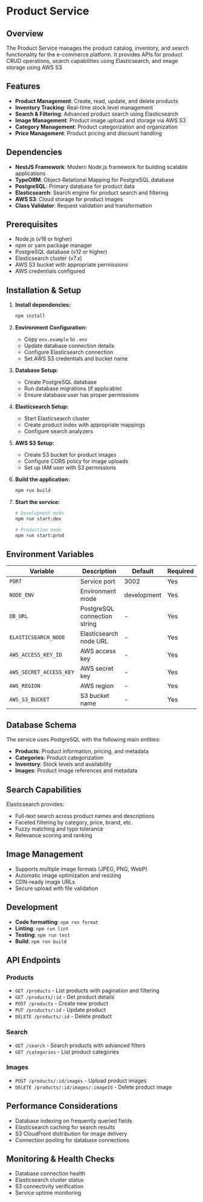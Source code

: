 # Product Service

## Overview
The Product Service manages the product catalog, inventory, and search functionality for the e-commerce platform. It provides APIs for product CRUD operations, search capabilities using Elasticsearch, and image storage using AWS S3.

## Features
- **Product Management**: Create, read, update, and delete products
- **Inventory Tracking**: Real-time stock level management
- **Search & Filtering**: Advanced product search using Elasticsearch
- **Image Management**: Product image upload and storage via AWS S3
- **Category Management**: Product categorization and organization
- **Price Management**: Product pricing and discount handling

## Dependencies
- **NestJS Framework**: Modern Node.js framework for building scalable applications
- **TypeORM**: Object-Relational Mapping for PostgreSQL database
- **PostgreSQL**: Primary database for product data
- **Elasticsearch**: Search engine for product search and filtering
- **AWS S3**: Cloud storage for product images
- **Class Validator**: Request validation and transformation

## Prerequisites
- Node.js (v18 or higher)
- npm or yarn package manager
- PostgreSQL database (v12 or higher)
- Elasticsearch cluster (v7.x)
- AWS S3 bucket with appropriate permissions
- AWS credentials configured

## Installation & Setup

1. **Install dependencies:**
   ```bash
   npm install
   ```

2. **Environment Configuration:**
   - Copy `env.example` to `.env`
   - Update database connection details
   - Configure Elasticsearch connection
   - Set AWS S3 credentials and bucket name

3. **Database Setup:**
   - Create PostgreSQL database
   - Run database migrations (if applicable)
   - Ensure database user has proper permissions

4. **Elasticsearch Setup:**
   - Start Elasticsearch cluster
   - Create product index with appropriate mappings
   - Configure search analyzers

5. **AWS S3 Setup:**
   - Create S3 bucket for product images
   - Configure CORS policy for image uploads
   - Set up IAM user with S3 permissions

6. **Build the application:**
   ```bash
   npm run build
   ```

7. **Start the service:**
   ```bash
   # Development mode
   npm run start:dev
   
   # Production mode
   npm run start:prod
   ```

## Environment Variables

| Variable | Description | Default | Required |
|----------|-------------|---------|----------|
| `PORT` | Service port | 3002 | Yes |
| `NODE_ENV` | Environment mode | development | Yes |
| `DB_URL` | PostgreSQL connection string | - | Yes |
| `ELASTICSEARCH_NODE` | Elasticsearch node URL | - | Yes |
| `AWS_ACCESS_KEY_ID` | AWS access key | - | Yes |
| `AWS_SECRET_ACCESS_KEY` | AWS secret key | - | Yes |
| `AWS_REGION` | AWS region | - | Yes |
| `AWS_S3_BUCKET` | S3 bucket name | - | Yes |

## Database Schema
The service uses PostgreSQL with the following main entities:
- **Products**: Product information, pricing, and metadata
- **Categories**: Product categorization
- **Inventory**: Stock levels and availability
- **Images**: Product image references and metadata

## Search Capabilities
Elasticsearch provides:
- Full-text search across product names and descriptions
- Faceted filtering by category, price, brand, etc.
- Fuzzy matching and typo tolerance
- Relevance scoring and ranking

## Image Management
- Supports multiple image formats (JPEG, PNG, WebP)
- Automatic image optimization and resizing
- CDN-ready image URLs
- Secure upload with file validation

## Development

- **Code formatting**: `npm run format`
- **Linting**: `npm run lint`
- **Testing**: `npm run test`
- **Build**: `npm run build`

## API Endpoints

### Products
- `GET /products` - List products with pagination and filtering
- `GET /products/:id` - Get product details
- `POST /products` - Create new product
- `PUT /products/:id` - Update product
- `DELETE /products/:id` - Delete product

### Search
- `GET /search` - Search products with advanced filters
- `GET /categories` - List product categories

### Images
- `POST /products/:id/images` - Upload product images
- `DELETE /products/:id/images/:imageId` - Delete product image

## Performance Considerations
- Database indexing on frequently queried fields
- Elasticsearch caching for search results
- S3 CloudFront distribution for image delivery
- Connection pooling for database connections

## Monitoring & Health Checks
- Database connection health
- Elasticsearch cluster status
- S3 connectivity verification
- Service uptime monitoring
